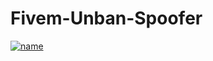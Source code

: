 # Fivem-Unban-Spoofer

[![name](https://discord.c99.nl/widget/theme-1/921059053487153203.png)](https://discord.com/users/921059053487153203)
